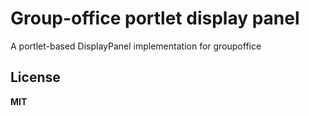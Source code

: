 Group-office portlet display panel
==================================

A portlet-based DisplayPanel implementation for groupoffice

License
-------
**MIT**
